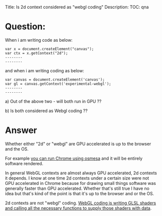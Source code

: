 Title: Is 2d context considered as "webgl coding"
Description:
TOC: qna

# Question:

When i am writing code as below:

    var x = document.createElement("canvas");
    var ctx = x.getContext("2d");
    --------
    --------

and when i am writing coding as below:

    var canvas = document.createElement('canvas');
    var gl = canvas.getContext('experimental-webgl');
    --------
    --------

a) Out of the above two - will both run in GPU ??

b) Is both considered as Webgl coding ??

# Answer

Whether either "2d" or "webgl" are GPU accelerated is up to the browser and the OS.

For example [you can run Chrome using osmesa](https://stackoverflow.com/questions/39040370/how-do-i-enable-webgl-in-headless-chrome-in-ubuntu) and it will be entirely software rendered.

In general WebGL contexts are almost always GPU accelerated, 2d contexts it depends. I know at one time 2d contexts under a certain size were not GPU accelerated in Chrome because for drawing small things software was generally faster than GPU accelerated. Whether that's still true I have no idea but that's kind of the point is that it's up to the browser and or the OS.

2d contexts are not "webgl" coding. [WebGL coding is writing GLSL shaders and calling all the necessary functions to supply those shaders with data](http://webglfundamentals.org).

